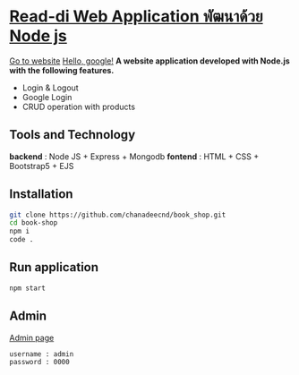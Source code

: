 # [Read-di Web Application พัฒนาด้วย Node js](https://nodejs-readdi.onrender.com)
[Go to website](https://nodejs-readdi.onrender.com)
<a href="http://google.com/" target="_blank">Hello, google!</a>
**A website application developed with Node.js with the following features.**
 - Login & Logout
 - Google Login
 - CRUD operation with products

## Tools and Technology

**backend** : Node JS + Express + Mongodb 
**fontend** : HTML + CSS + Bootstrap5 + EJS
## Installation
``` bash
git clone https://github.com/chanadeecnd/book_shop.git
cd book-shop
npm i
code .
```

## Run application
``` bash
npm start
```

## Admin
[Admin page](https://nodejs-readdi.onrender.com/admin)
```bash
username : admin
password : 0000
```
